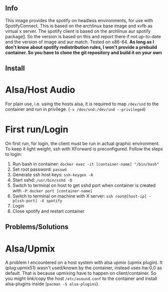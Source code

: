  Info
-------

This image provides the spotify on headless environments, for use with SpotifyConnect.
This is based on the archlinux base image and xvfb as virtual x server.
The spotify client is based on the archlinux aur spotify package[1]. So the version is based on this and report there if not up-to-date and the version of image and aur match.
Tested on x86-64.
**As long as I don't know about spotify redistribution rules, I won't provide a prebuild container. So you have to clone the git repository and build it on your own**


 Install
---------

 Alsa/Host Audio
==============
For plain use, i.e. using the hosts alsa, it is required to map `/dev/snd` to the container and run in privilege.
(`-v /dev/snd:/dev/snd --privileged`)

 First run/Login
=============
On first run, for login, the client must be run in actual graphic environment.
To keep it light weight, ssh with XForward is preconfigured. Follow the steps to login:
1. Run bash in container: `docker exec -it [container-name] "/bin/bash"`
2. Set root password: `passwd`
3. Generate ssh host keys: `ssh-keygen -A`
4. Start sshd: `/usr/bin/sshd -D`
5. Switch to terminal on host to get sshd port when container is created with `-P`: `docker port [container-name]`
6. Switch to terminal on machine with X server: `ssh root@[host-ip] -p[ssh-port] -X spotify`
7. Login
8. Close spotify and restart container

 Problems/Solutions
--------------------

 Alsa/Upmix
============
A problem I encountered on a host system with alsa upmix (upmix plugin). It (plug:upmix51) wasn't used/known by the container, instead uses hw:0,0 as default. That is because upmixing have to happen on client/container. So you might link/copy the host `/etc/asound.conf` to the container and install alsa-plugins inside (`pacman -S alsa-plugins`).

[1]:https://aur.archlinux.org/packages/spotify/
